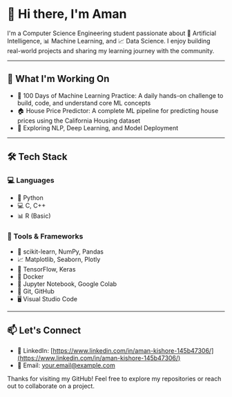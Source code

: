 # 👋 Hi there, I'm Aman

I'm a Computer Science Engineering student passionate about 🤖 Artificial Intelligence, 📊 Machine Learning, and 📈 Data Science. I enjoy building real-world projects and sharing my learning journey with the community.

---

## 🚀 What I'm Working On

- 💯 100 Days of Machine Learning Practice: A daily hands-on challenge to build, code, and understand core ML concepts  
- 🏠 House Price Predictor: A complete ML pipeline for predicting house prices using the California Housing dataset  
- 🧠 Exploring NLP, Deep Learning, and Model Deployment

---

## 🛠️ Tech Stack

### 💻 Languages
- 🐍 Python  
- 💻 C, C++  
- 📊 R (Basic)

### 🧰 Tools & Frameworks
- 🧪 scikit-learn, NumPy, Pandas  
- 📈 Matplotlib, Seaborn, Plotly  
- 🧠 TensorFlow, Keras  
- 🐳 Docker  
- 🧠 Jupyter Notebook, Google Colab  
- 🔧 Git, GitHub  
- 🖥️ Visual Studio Code

---

## 📫 Let's Connect

- 🔗 LinkedIn: [https://www.linkedin.com/in/aman-kishore-145b47306/](https://www.linkedin.com/in/aman-kishore-145b47306/)  
- 📧 Email: your.email@example.com

Thanks for visiting my GitHub! Feel free to explore my repositories or reach out to collaborate on a project.

<!--
**imamankishore/imamankishore** is a ✨ _special_ ✨ repository because its `README.md` (this file) appears on your GitHub profile.

Here are some ideas to get you started:

- 🔭 I’m currently working on ...
- 🌱 I’m currently learning ...
- 👯 I’m looking to collaborate on ...
- 🤔 I’m looking for help with ...
- 💬 Ask me about ...
- 📫 How to reach me: ...
- 😄 Pronouns: ...
- ⚡ Fun fact: ...
-->
